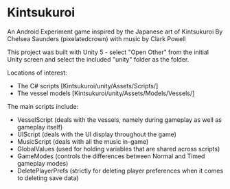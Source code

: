 # Kintsukuroi
An Android Experiment game inspired by the Japanese art of Kintsukuroi
By Chelsea Saunders (pixelatedcrown) with music by Clark Powell

This project was built with Unity 5 - select "Open Other" from the initial Unity screen and select the included 
"unity" folder as the folder.

Locations of interest:
- The C# scripts [Kintsukuroi/unity/Assets/Scripts/]
- The vessel models [Kintsukuroi/unity/Assets/Models/Vessels/]

The main scripts include:
- VesselScript (deals with the vessels, namely during gameplay as well as gameplay itself)
- UIScript (deals with the UI display throughout the game)
- MusicScript (deals with all the music in-game)
- GlobalValues (used for holding variables that are shared across scripts)
- GameModes (controls the differences between Normal and Timed gameplay modes)
- DeletePlayerPrefs (strictly for deleting player preferences when it comes to deleting save data)
